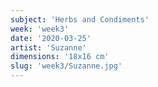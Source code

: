 ```yaml
---
subject: 'Herbs and Condiments'
week: 'week3'
date: '2020-03-25'
artist: 'Suzanne'
dimensions: '18x16 cm'
slug: 'week3/Suzanne.jpg'
---
```

